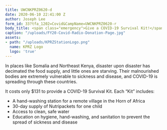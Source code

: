 ```yaml
---
title: UWCNKPRZ0620-d
date: 2020-06-10 22:41:00 Z
author: Joseph Lee
form_id: 33?tfa_1202=Covid&CampName=UWCNKPRZ0620-r
body_title: <span class="emergency">Give a COVID-19 Survival Kit!</span>
caption: "/uploads/FY20-Covid-Radio-Donation-Page.jpg"
assets:
- path: "/uploads/KPRZStationLogo.png"
  name: KPRZ Logo
  logo: 'true'
---
```


In places like Somalia and Northeast Kenya, disaster upon disaster has decimated the food supply, and little ones are starving. Their malnourished bodies are extremely vulnerable to sickness and disease, and COVID-19 is spreading through these countries. 

It costs only $131 to provide a COVID-19 Survival Kit. Each “Kit” includes:

* A hand-washing station for a remote village in the Horn of Africa
* 30-day supply of Nutripackets for one child
* Access to clean, safe water
* Education on hygiene, hand-washing, and sanitation to prevent the spread of sickness and disease
